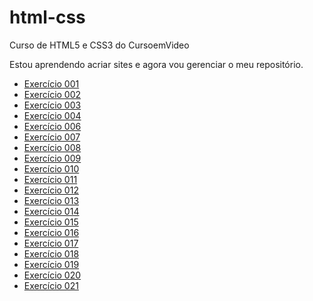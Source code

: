 # html-css
Curso de HTML5 e CSS3 do CursoemVideo

Estou aprendendo acriar sites e agora vou gerenciar o meu repositório.
<ul>
    <li><a href='https://rodrigomartinsa.github.io/html-css/exercicios/ex001%20Parág/index.html'>Exercício 001</a></li>
    <li><a href='https://rodrigomartinsa.github.io/html-css/exercicios/ex002%20Quebra%20L/index.html'>Exercício 002</a></li>
    <li><a href='https://rodrigomartinsa.github.io/html-css/exercicios/ex003%20Img/index.html'>Exercício 003</a></li>
    <li><a href='https://rodrigomartinsa.github.io/html-css/exercicios/ex004%20icon/index.html'>Exercício 004</a></li>
    <li><a href='https://rodrigomartinsa.github.io/html-css/exercicios/ex006%20Heading/index.html'>Exercício 006</a></li>
    <li><a href='https://rodrigomartinsa.github.io/html-css/exercicios/Ex007%20Semântica%201/index.html'>Exercício 007</a></li>
    <li><a href='https://rodrigomartinsa.github.io/html-css/exercicios/ex008%20Semântica%202/index.html'>Exercício 008</a></li>
    <li><a href='https://rodrigomartinsa.github.io/html-css/exercicios/ex009%20Listas/index.html'>Exercício 009</a></li>
    <li><a href='https://rodrigomartinsa.github.io/html-css/exercicios/ex010%20Links/index.html'>Exercício 010</a></li>
    <li><a href='https://rodrigomartinsa.github.io/html-css/exercicios/ex011%20imagens%20e%20audios/index.html'>Exercício 011</a></li>
    <li><a href='https://rodrigomartinsa.github.io/html-css/exercicios/ex012%20Videos/index.html'>Exercício 012</a></li>
    <li><a href='https://rodrigomartinsa.github.io/html-css/exercicios/ex013%20estilos%20inline/index.html'>Exercício 013</a></li>
    <li><a href='https://rodrigomartinsa.github.io/html-css/exercicios/ex014%20Estilos%20Locais/index.html'>Exercício 014</a></li>
    <li><a href='https://rodrigomartinsa.github.io/html-css/exercicios/ex015%20Estilos%20Externos/index.html'>Exercício 015</a></li>
    <li><a href='https://rodrigomartinsa.github.io/html-css/exercicios/ex016%20Cores/cor01.html'>Exercício 016</a></li>
    <li><a href='https://rodrigomartinsa.github.io/html-css/exercicios/ex017%20fontes/fonte01.html'>Exercício 017</a></li>
    <li><a href='https://rodrigomartinsa.github.io/html-css/exercicios/Ex018%20Fontes%202/fontes01.html'>Exercício 018</a></li>
    <li><a href='https://rodrigomartinsa.github.io/html-css/exercicios/Ex019%20Usando%20ID%20e%20Class/index.html'>Exercício 019</a></li>
    <li><a href='https://rodrigomartinsa.github.io/html-css/exercicios/Ex020%20Seletores%20Personalizados/houver.html'>Exercício 020</a></li>
    <li><a href='https://rodrigomartinsa.github.io/html-css/exercicios/Ex021%20Boxes/boxes01.html#'>Exercício 021</a></li>
</ul>
